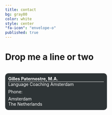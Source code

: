 ```yaml
---
title: contact
bg: gray80
color: white
style: center
"fa-icon": "envelope-o"
published: true
---
```




# Drop me a line or two

<br>

<div id='hcard_embed'><div id="hcard-Gilles-Paternostre-Language Coaching Amsterdam" class="vcard"><div class="fn n"><span class="given-name">Gilles</span> <span class="family-name">Paternostre</span>, <span class="honorific-suffix">M.A.</span></div><div class="org">Language Coaching Amsterdam</div><div class="website"><a class="website" href="http://gpaternostre.github.io/coaching/"></a></div><div class="spacer"></div><div class="tel"><span class="type">Phone: </span></div><div class="spacer"></div><span class="locality">Amsterdam</span><div class="country-name">The Netherlands</div></div><div class="spacer"></div></div>
<style type='text/css'> div.vcard { background-color: #2e3436; border-radius: 10px 10px 10px 10px; color: white; padding: 10px 10px; width: 310px; line-height: 1.2em; } div.vcard a{ color: white;} div.vcard div.fn{ font-weight: bold; border-bottom: 1px solid white; } div.vcard div.spacer{ min-height: 0.5em; } #hcard_embed{max-width: 330px; display: inline-block;}</style>

<br><br>

<style>

ul {
    overflow: auto;
}
 
ul li {
    list-style-type: none;
    display: inline-block;
}

ul li a i {
    background: #205D7A;
    color: #fff;
    width: 40px;
    height: 40px;
    border-radius: 20px;
    font-size: 25px;
    text-align: center;
    margin-right: 10px;
    padding-top: 20%;
    transition: all 0.2s ease-in-out;
}

.fa-facebook {
    background:#3b5998
} 
.fa-linkedin {
    background:#007bb6
}
.fa-twitter {
    background:#00aced
}
.fa-envelope {
    background:#95394e
}
ul li a i:hover {
    opacity: .7;
}
</style>
 
<ul>
    <li><a href="http://linkedin.com/in/gpaternostre"><i class="fa fa-linkedin"></i></a></li>
    <li><a href="mailto:langcoachams@gmail.com"><i class="fa fa-envelope"></i></a></li>
</ul>
